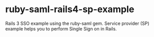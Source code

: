 # ruby-saml-rails4-sp-example
Rails 3 SSO example using the ruby-saml gem. Service provider (SP) example helps you to perform Single Sign on in Rails.

